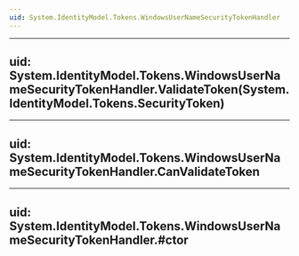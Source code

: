 ```yaml
---
uid: System.IdentityModel.Tokens.WindowsUserNameSecurityTokenHandler
---
```


---
uid: System.IdentityModel.Tokens.WindowsUserNameSecurityTokenHandler.ValidateToken(System.IdentityModel.Tokens.SecurityToken)
---

---
uid: System.IdentityModel.Tokens.WindowsUserNameSecurityTokenHandler.CanValidateToken
---

---
uid: System.IdentityModel.Tokens.WindowsUserNameSecurityTokenHandler.#ctor
---
